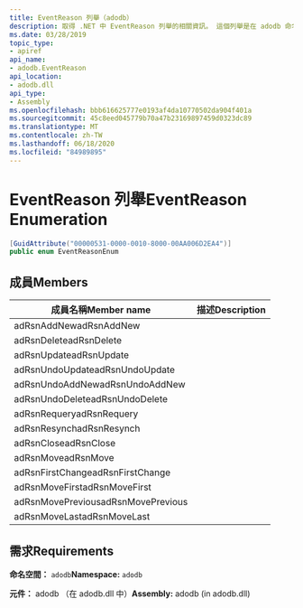 ```yaml
---
title: EventReason 列舉（adodb）
description: 取得 .NET 中 EventReason 列舉的相關資訊。 這個列舉是在 adodb 命名空間和 adodb 元件（在 adodb.dll 程式庫中）。
ms.date: 03/28/2019
topic_type:
- apiref
api_name:
- adodb.EventReason
api_location:
- adodb.dll
api_type:
- Assembly
ms.openlocfilehash: bbb616625777e0193af4da10770502da904f401a
ms.sourcegitcommit: 45c8eed045779b70a47b23169897459d0323dc89
ms.translationtype: MT
ms.contentlocale: zh-TW
ms.lasthandoff: 06/18/2020
ms.locfileid: "84989895"
---
```

# <a name="eventreason-enumeration"></a><span data-ttu-id="ea65b-104">EventReason 列舉</span><span class="sxs-lookup"><span data-stu-id="ea65b-104">EventReason Enumeration</span></span>

```csharp
[GuidAttribute("00000531-0000-0010-8000-00AA006D2EA4")]
public enum EventReasonEnum
```

## <a name="members"></a><span data-ttu-id="ea65b-105">成員</span><span class="sxs-lookup"><span data-stu-id="ea65b-105">Members</span></span>

| <span data-ttu-id="ea65b-106">成員名稱</span><span class="sxs-lookup"><span data-stu-id="ea65b-106">Member name</span></span>  | <span data-ttu-id="ea65b-107">描述</span><span class="sxs-lookup"><span data-stu-id="ea65b-107">Description</span></span>  |
|---|---|
|<span data-ttu-id="ea65b-108">adRsnAddNew</span><span class="sxs-lookup"><span data-stu-id="ea65b-108">adRsnAddNew</span></span>  |   |
|<span data-ttu-id="ea65b-109">adRsnDelete</span><span class="sxs-lookup"><span data-stu-id="ea65b-109">adRsnDelete</span></span>  |   |
|<span data-ttu-id="ea65b-110">adRsnUpdate</span><span class="sxs-lookup"><span data-stu-id="ea65b-110">adRsnUpdate</span></span>  |   |
|<span data-ttu-id="ea65b-111">adRsnUndoUpdate</span><span class="sxs-lookup"><span data-stu-id="ea65b-111">adRsnUndoUpdate</span></span>  |   |
|<span data-ttu-id="ea65b-112">adRsnUndoAddNew</span><span class="sxs-lookup"><span data-stu-id="ea65b-112">adRsnUndoAddNew</span></span>  |   |
|<span data-ttu-id="ea65b-113">adRsnUndoDelete</span><span class="sxs-lookup"><span data-stu-id="ea65b-113">adRsnUndoDelete</span></span>  |   |
|<span data-ttu-id="ea65b-114">adRsnRequery</span><span class="sxs-lookup"><span data-stu-id="ea65b-114">adRsnRequery</span></span>  |   |
|<span data-ttu-id="ea65b-115">adRsnResynch</span><span class="sxs-lookup"><span data-stu-id="ea65b-115">adRsnResynch</span></span>  |   |
| <span data-ttu-id="ea65b-116">adRsnClose</span><span class="sxs-lookup"><span data-stu-id="ea65b-116">adRsnClose</span></span>  |   |
| <span data-ttu-id="ea65b-117">adRsnMove</span><span class="sxs-lookup"><span data-stu-id="ea65b-117">adRsnMove</span></span>  |   |
| <span data-ttu-id="ea65b-118">adRsnFirstChange</span><span class="sxs-lookup"><span data-stu-id="ea65b-118">adRsnFirstChange</span></span>  |   |
| <span data-ttu-id="ea65b-119">adRsnMoveFirst</span><span class="sxs-lookup"><span data-stu-id="ea65b-119">adRsnMoveFirst</span></span>  |   |
| <span data-ttu-id="ea65b-120">adRsnMovePrevious</span><span class="sxs-lookup"><span data-stu-id="ea65b-120">adRsnMovePrevious</span></span>  |   |
| <span data-ttu-id="ea65b-121">adRsnMoveLast</span><span class="sxs-lookup"><span data-stu-id="ea65b-121">adRsnMoveLast</span></span>  |   |

## <a name="requirements"></a><span data-ttu-id="ea65b-122">需求</span><span class="sxs-lookup"><span data-stu-id="ea65b-122">Requirements</span></span>

<span data-ttu-id="ea65b-123">**命名空間：** `adodb`</span><span class="sxs-lookup"><span data-stu-id="ea65b-123">**Namespace:** `adodb`</span></span>

<span data-ttu-id="ea65b-124">**元件：** adodb （在 adodb.dll 中）</span><span class="sxs-lookup"><span data-stu-id="ea65b-124">**Assembly:** adodb (in adodb.dll)</span></span>
